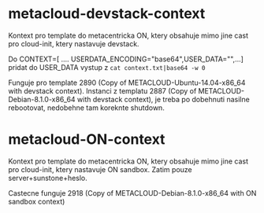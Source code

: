 # metacloud-devstack-context
Kontext pro template do metacentricka ON, ktery obsahuje mimo jine cast pro cloud-init, ktery nastavuje devstack.


Do CONTEXT=[ .... USERDATA_ENCODING="base64",USER_DATA="",...] pridat do USER_DATA vystup z  `cat context.txt|base64 -w 0`

Funguje pro template 2890 (Copy of METACLOUD-Ubuntu-14.04-x86_64 with devstack context).
Instanci z templatu 2887 (Copy of METACLOUD-Debian-8.1.0-x86_64 with devstack context), je treba po dobehnuti nasilne rebootovat, nedobehne tam koreknte shutdown.

# metacloud-ON-context
Kontext pro template do metacentricka ON, ktery obsahuje mimo jine cast pro cloud-init, ktery nastavuje ON sandbox. Zatim pouze server+sunstone+heslo.

Castecne funguje 2918 (Copy of METACLOUD-Debian-8.1.0-x86_64 with ON sandbox context)
